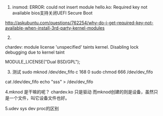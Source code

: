 1. insmod: ERROR: could not insert module hello.ko: Required key not available
bios支持关闭UEFI Secure Boot

http://askubuntu.com/questions/762254/why-do-i-get-required-key-not-available-when-install-3rd-party-kernel-modules

2.
chardev: module license 'unspecified' taints kernel.
Disabling lock debugging due to kernel taint

MODULE_LICENSE("Dual BSD/GPL");


3.  测试
sudo mknod /dev/dev_fifo c 168 0
sudo chmod 666 /dev/dev_fifo 

cat /dev/dev_fifo
echo "sss" > /dev/dev_fifo

4.mknod 是干嘛的呢？
chardev.ko 只是驱动
而mknod创建的则是设备，虽然只是一个文件，叫它设备文件也好。

5.udev sys dev proc的区别